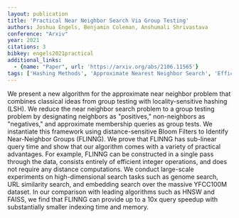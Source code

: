 ```yaml
---
layout: publication
title: 'Practical Near Neighbor Search Via Group Testing'
authors: Joshua Engels, Benjamin Coleman, Anshumali Shrivastava
conference: "Arxiv"
year: 2021
citations: 3
bibkey: engels2021practical
additional_links:
  - {name: "Paper", url: 'https://arxiv.org/abs/2106.11565'}
tags: ['Hashing Methods', 'Approximate Nearest Neighbor Search', 'Efficient Learning', 'Indexing', 'Tools and Libraries', 'Hashing Fundamentals']
---
```

We present a new algorithm for the approximate near neighbor problem that
combines classical ideas from group testing with locality-sensitive hashing
(LSH). We reduce the near neighbor search problem to a group testing problem by
designating neighbors as "positives," non-neighbors as "negatives," and
approximate membership queries as group tests. We instantiate this framework
using distance-sensitive Bloom Filters to Identify Near-Neighbor Groups
(FLINNG). We prove that FLINNG has sub-linear query time and show that our
algorithm comes with a variety of practical advantages. For example, FLINNG can
be constructed in a single pass through the data, consists entirely of
efficient integer operations, and does not require any distance computations.
We conduct large-scale experiments on high-dimensional search tasks such as
genome search, URL similarity search, and embedding search over the massive
YFCC100M dataset. In our comparison with leading algorithms such as HNSW and
FAISS, we find that FLINNG can provide up to a 10x query speedup with
substantially smaller indexing time and memory.
